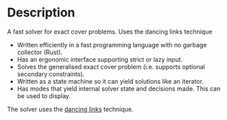 # Description

A fast solver for exact cover problems. Uses the dancing links technique

- Written efficiently in a fast programming language with no garbage collector (Rust).
- Has an ergonomic interface supporting strict or lazy input.
- Solves the generalised exact cover problem (i.e. supports optional secondary constraints).
- Written as a state machine so it can yield solutions like an iterator.
- Has modes that yield internal solver state and decisions made. This can be used to display.

The solver uses the [dancing links](https://en.wikipedia.org/wiki/Dancing_Links) technique.